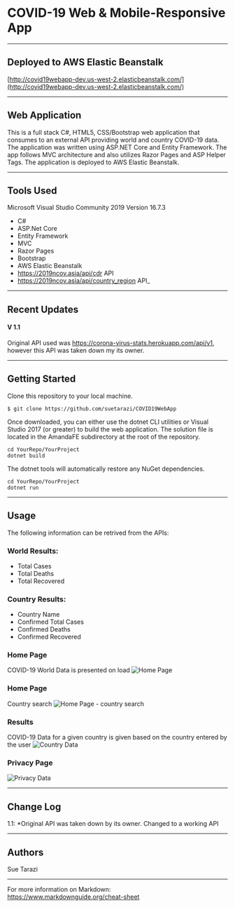 # COVID-19 Web & Mobile-Responsive App

---
## Deployed to AWS Elastic Beanstalk
[http://covid19webapp-dev.us-west-2.elasticbeanstalk.com/](http://covid19webapp-dev.us-west-2.elasticbeanstalk.com/)

---
## Web Application
This is a full stack C#, HTML5, CSS/Bootstrap web application that consumes to an external API providing world and country COVID-19 data. The application was written using ASP.NET Core and Entity Framework. The app follows MVC architecture and also utilizes Razor Pages and ASP Helper Tags. The application is deployed to AWS Elastic Beanstalk.

--------------------------- 

## Tools Used
Microsoft Visual Studio Community 2019
Version 16.7.3

- C#
- ASP.Net Core
- Entity Framework
- MVC
- Razor Pages
- Bootstrap
- AWS Elastic Beanstalk
- https://2019ncov.asia/api/cdr API
- https://2019ncov.asia/api/country_region API_

---

## Recent Updates

#### V 1.1
Original API used was https://corona-virus-stats.herokuapp.com/api/v1, however this API was taken down my its owner. 

---

## Getting Started

Clone this repository to your local machine.

```
$ git clone https://github.com/suetarazi/COVID19WebApp
```
Once downloaded, you can either use the dotnet CLI utilities or Visual Studio 2017 (or greater) to build the web application. The solution file is located in the AmandaFE subdirectory at the root of the repository.
```
cd YourRepo/YourProject
dotnet build
```
The dotnet tools will automatically restore any NuGet dependencies. 
```
cd YourRepo/YourProject
dotnet run
```

---

## Usage

The following information can be retrived from the APIs:
### World Results:
* Total Cases
* Total Deaths
* Total Recovered

### Country Results:
* Country Name
* Confirmed Total Cases
* Confirmed Deaths
* Confirmed Recovered


### Home Page 
COVID-19 World Data is presented on load
![Home Page](https://i.imgur.com/vKTaEMz.png)

### Home Page
Country search
![Home Page - country search](https://i.imgur.com/W7M9Dqr.png)

### Results 
COVID-19 Data for a given country is given based on the country entered by the user 
![Country Data](https://i.imgur.com/JADAxxY.png)

### Privacy Page
![Privacy Data](https://i.imgur.com/FAMeCnB.png)

---

## Change Log
1.1: *Original API was taken down by its owner. Changed to a working API  

---

## Authors
Sue Tarazi

---

For more information on Markdown: https://www.markdownguide.org/cheat-sheet


